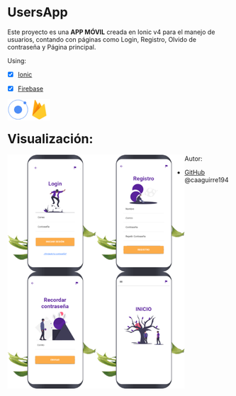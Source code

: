 # UsersApp
Este proyecto es una **APP MÓVIL** creada en Ionic v4 para el manejo de usuarios, contando con páginas como Login, Registro, Olvido de contraseña y Página principal.
 
Using:
* [x] [Ionic](https://ionicframework.com/) 
* [x] [Firebase](https://firebase.google.com/?hl=es)


<a href="https://ionicframework.com/"><img src="/img/ionic.png" align="left" height="48" width="48" ></a>
<a href="https://firebase.google.com/?hl=es"><img src="/img/firebase.png" align="left" height="48" width="48" ></a>  
<br>

# Visualización:
<img src="/img/login.png" align="left" width="200">
<img src="/img/signin.png" align="left" width="200">
<img src="/img/remember.png" align="left" width="200">
<img src="/img/home.png" align="left" width="200">


Autor:
*  [GitHub](https://github.com/caaguirre194)
	 @caaguirre194


